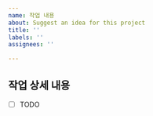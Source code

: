 ```yaml
---
name: 작업 내용
about: Suggest an idea for this project
title: ''
labels: ''
assignees: ''

---
```


## 작업 상세 내용

- [ ] TODO
